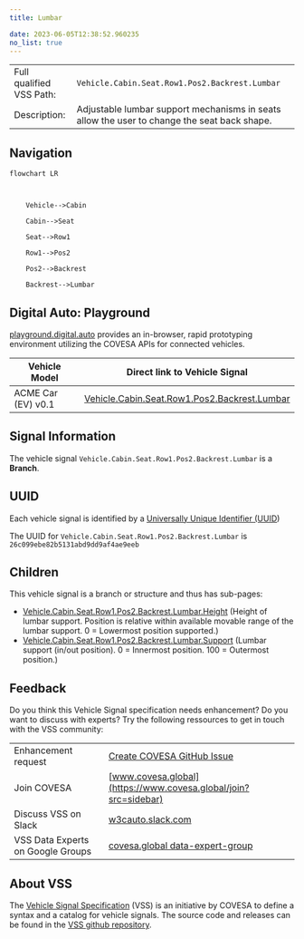 ```yaml
---
title: Lumbar

date: 2023-06-05T12:38:52.960235
no_list: true
---
```



| | |
|---|---|
| Full qualified VSS Path: | `Vehicle.Cabin.Seat.Row1.Pos2.Backrest.Lumbar` |
| Description: | Adjustable lumbar support mechanisms in seats allow the user to change the seat back shape. |

## Navigation

```mermaid
flowchart LR



    Vehicle-->Cabin

    Cabin-->Seat

    Seat-->Row1

    Row1-->Pos2

    Pos2-->Backrest

    Backrest-->Lumbar

```


## Digital Auto: Playground

[playground.digital.auto](http://digital.auto) provides an in-browser, rapid prototyping environment utilizing the COVESA APIs for connected vehicles. 

| Vehicle Model | Direct link to Vehicle Signal |
|---|---|
| ACME Car (EV) v0.1 | [Vehicle.Cabin.Seat.Row1.Pos2.Backrest.Lumbar](https://digitalauto.netlify.app/model/STLWzk1WyqVVLbfymb4f/cvi/list/Vehicle.Cabin.Seat.Row1.Pos2.Backrest.Lumbar/) |


## Signal Information




The vehicle signal `Vehicle.Cabin.Seat.Row1.Pos2.Backrest.Lumbar` is a **Branch**.





## UUID

Each vehicle signal is identified by a [Universally Unique Identifier (UUID](https://en.wikipedia.org/wiki/Universally_unique_identifier))

The UUID for `Vehicle.Cabin.Seat.Row1.Pos2.Backrest.Lumbar` is `26c099ebe82b5131abd9dd9af4ae9eeb`

## Children

This vehicle signal is a branch or structure and thus has sub-pages:

- [Vehicle.Cabin.Seat.Row1.Pos2.Backrest.Lumbar.Height](height/) (Height of lumbar support. Position is relative within available movable range of the lumbar support. 0 = Lowermost position supported.)
- [Vehicle.Cabin.Seat.Row1.Pos2.Backrest.Lumbar.Support](support/) (Lumbar support (in/out position). 0 = Innermost position. 100 = Outermost position.)


## Feedback

Do you think this Vehicle Signal specification needs enhancement? Do you want to discuss with experts? Try the following ressources to get in touch with the VSS community:

| | |
|---|---|
| Enhancement request | [Create COVESA GitHub Issue](https://github.com/COVESA/vehicle_signal_specification/issues/new?body=Please+describe+your+feedback&title=Signal+feedback+Vehicle.Cabin.Seat.Row1.Pos2.Backrest.Lumbar) |
| Join COVESA | [www.covesa.global](https://www.covesa.global/join?src=sidebar) |
| Discuss VSS on Slack | [w3cauto.slack.com](http://w3cauto.slack.com/) |
| VSS Data Experts on Google Groups | [covesa.global data-expert-group](https://groups.google.com/a/covesa.global/g/data-expert-group) |

## About VSS

The [Vehicle Signal Specification](https://covesa.github.io/vehicle_signal_specification/) (VSS)
is an initiative by COVESA to define a syntax and a catalog for vehicle signals.
The source code and releases can be found in the [VSS github repository](https://github.com/COVESA/vehicle_signal_specification).


